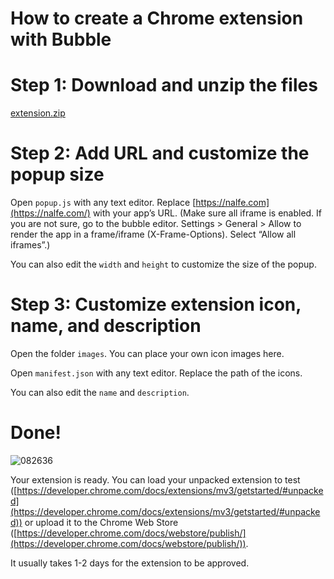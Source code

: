 # How to create a Chrome extension with Bubble

# Step 1: Download and unzip the files
[extension.zip](https://github.com/hugonalfe/chorme_extension/files/8241371/extension.zip)

# Step 2: Add URL and customize the popup size

Open `popup.js` with any text editor. Replace [https://nalfe.com](https://nalfe.com/) with your app’s URL. (Make sure all iframe is enabled. If you are not sure, go to the bubble editor. Settings > General > Allow to render the app in a frame/iframe (X-Frame-Options). Select “Allow all iframes”.)

You can also edit the `width` and `height` to customize the size of the popup.

# Step 3: Customize extension icon, name, and description

Open the folder `images`. You can place your own icon images here. 

Open `manifest.json` with any text editor. Replace the path of the icons.

You can also edit the `name` and `description`. 

# Done!

![082636](https://user-images.githubusercontent.com/101536870/158095309-43f60922-8771-4b86-8b4d-ed57c01ebce8.png)

Your extension is ready. You can load your unpacked extension to test ([https://developer.chrome.com/docs/extensions/mv3/getstarted/#unpacked](https://developer.chrome.com/docs/extensions/mv3/getstarted/#unpacked)) or upload it to the Chrome Web Store ([https://developer.chrome.com/docs/webstore/publish/](https://developer.chrome.com/docs/webstore/publish/)).

It usually takes 1-2 days for the extension to be approved.
